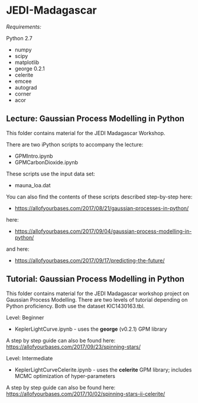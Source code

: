 # JEDI-Madagascar

*Requirements:*

Python 2.7

- numpy
- scipy
- matplotlib
- george 0.2.1
- celerite
- emcee
- autograd
- corner
- acor



Lecture: Gaussian Process Modelling in Python
---

This folder contains material for the JEDI Madagascar Workshop. 

There are two iPython scripts to accompany the lecture:

 - GPMIntro.ipynb
 - GPMCarbonDioxide.ipynb
 
 These scripts use the input data set:
 
 - mauna_loa.dat
 
 You can also find the contents of these scripts described step-by-step here:
 
 - https://allofyourbases.com/2017/08/21/gaussian-processes-in-python/
 
 here:
 
 - https://allofyourbases.com/2017/09/04/gaussian-process-modelling-in-python/
 
 and here:
 
 - https://allofyourbases.com/2017/09/17/predicting-the-future/
 


Tutorial: Gaussian Process Modelling in Python
---

This folder contains material for the JEDI Madagascar workshop project on Gaussian Process Modelling. There are two levels of tutorial depending on Python proficiency. Both use the dataset KIC1430163.tbl.

Level: Beginner
- KeplerLightCurve.ipynb - uses the **george** (v0.2.1) GPM library

A step by step guide can also be found here: https://allofyourbases.com/2017/09/23/spinning-stars/

Level: Intermediate
- KeplerLightCurveCelerite.ipynb - uses the **celerite** GPM library; includes MCMC optimization of hyper-parameters

A step by step guide can also be found here: https://allofyourbases.com/2017/10/02/spinning-stars-ii-celerite/
